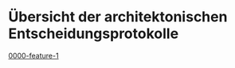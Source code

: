 # Übersicht der architektonischen Entscheidungsprotokolle

[0000-feature-1](0000-feature-1-backend-golang.md)